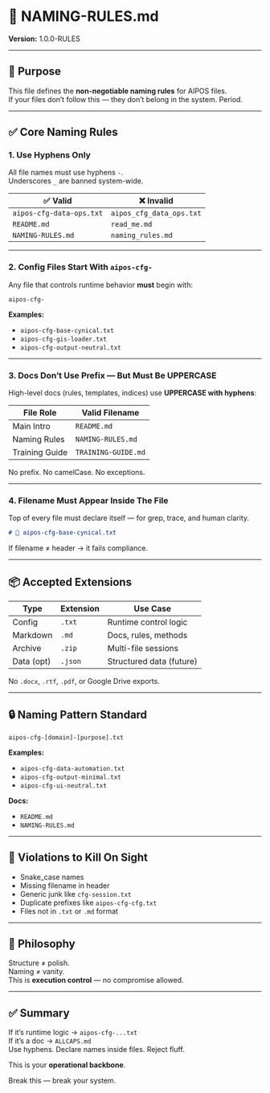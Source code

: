 # 📛 NAMING-RULES.md  
**Version:** 1.0.0-RULES   
<!-- Last Updated: 2025-05-28 by Kay -->

---

## 🎯 Purpose

This file defines the **non-negotiable naming rules** for AIPOS files.  
If your files don’t follow this — they don’t belong in the system. Period.

---

## ✅ Core Naming Rules

### 1. Use Hyphens Only

All file names must use hyphens `-`.  
Underscores `_` are banned system-wide.

| ✅ Valid                     | ❌ Invalid                    |
|-----------------------------|-------------------------------|
| `aipos-cfg-data-ops.txt`    | `aipos_cfg_data_ops.txt`      |
| `README.md`                 | `read_me.md`                  |
| `NAMING-RULES.md`           | `naming_rules.md`             |

---

### 2. Config Files Start With `aipos-cfg-`

Any file that controls runtime behavior **must** begin with:

```
aipos-cfg-
```

**Examples:**
- `aipos-cfg-base-cynical.txt`
- `aipos-cfg-gis-loader.txt`
- `aipos-cfg-output-neutral.txt`

---

### 3. Docs Don’t Use Prefix — But Must Be UPPERCASE

High-level docs (rules, templates, indices) use **UPPERCASE with hyphens**:

| File Role        | Valid Filename         |
|------------------|------------------------|
| Main Intro       | `README.md`            |
| Naming Rules     | `NAMING-RULES.md`      |
| Training Guide   | `TRAINING-GUIDE.md`    |

No prefix. No camelCase. No exceptions.

---

### 4. Filename Must Appear Inside The File

Top of every file must declare itself — for grep, trace, and human clarity.

```markdown
# 📛 aipos-cfg-base-cynical.txt
```

If filename ≠ header → it fails compliance.

---

## 📦 Accepted Extensions

| Type       | Extension | Use Case                |
|------------|-----------|-------------------------|
| Config     | `.txt`    | Runtime control logic   |
| Markdown   | `.md`     | Docs, rules, methods    |
| Archive    | `.zip`    | Multi-file sessions     |
| Data (opt) | `.json`   | Structured data (future)|

No `.docx`, `.rtf`, `.pdf`, or Google Drive exports.

---

## 🔒 Naming Pattern Standard

```
aipos-cfg-[domain]-[purpose].txt
```

**Examples:**
- `aipos-cfg-data-automation.txt`
- `aipos-cfg-output-minimal.txt`
- `aipos-cfg-ui-neutral.txt`

**Docs:**
- `README.md`
- `NAMING-RULES.md`

---

## 🚫 Violations to Kill On Sight

- Snake_case names  
- Missing filename in header  
- Generic junk like `cfg-session.txt`  
- Duplicate prefixes like `aipos-cfg-cfg.txt`  
- Files not in `.txt` or `.md` format  

---

## 🧠 Philosophy

Structure ≠ polish.  
Naming ≠ vanity.  
This is **execution control** — no compromise allowed.

---

## ✅ Summary

If it’s runtime logic → `aipos-cfg-...txt`  
If it’s a doc → `ALLCAPS.md`  
Use hyphens. Declare names inside files. Reject fluff.

This is your **operational backbone**.

Break this — break your system.

